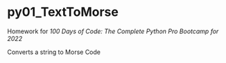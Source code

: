 # py01_TextToMorse
Homework for *100 Days of Code: The Complete Python Pro Bootcamp for 2022*

Converts a string to Morse Code
